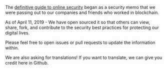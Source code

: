 The [definitive guide to online security](/docs/README.md) began as a security memo that we were passing out to our companies and friends who worked in blockchain.

As of April 11, 2019 - We have open sourced it so that others can view, share, fork, and contribute to the security best practices for protecting our digital lives.
 
Please feel free to open issues or pull requests to update the information within.

We are also asking for translations! If you want to translate, we can give you credit here in Github.
